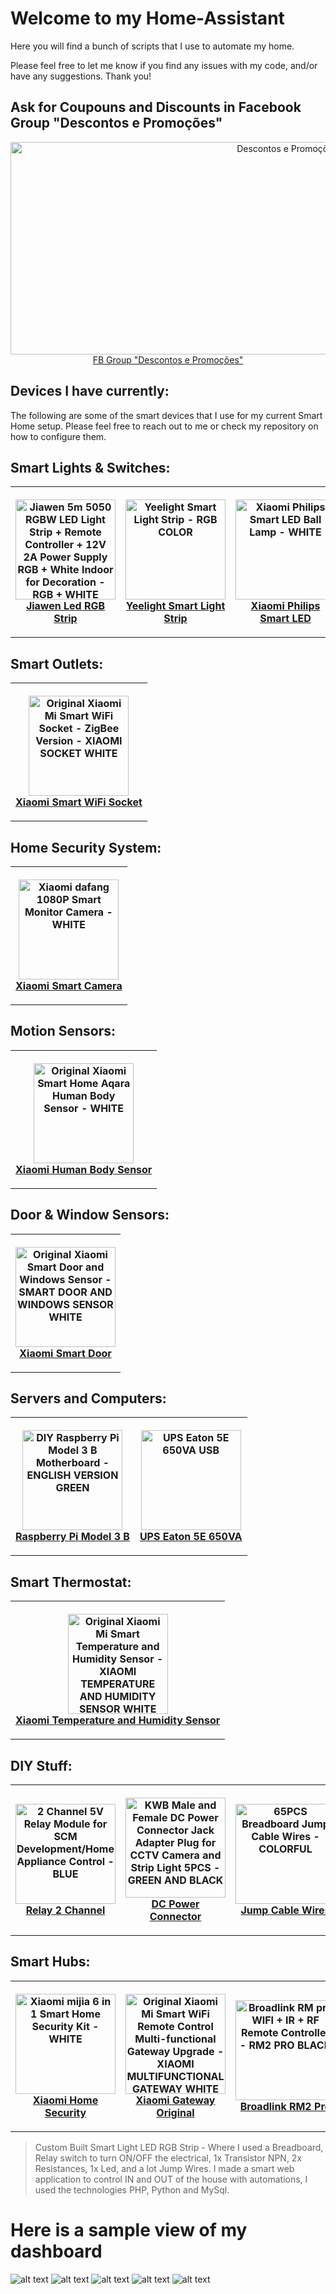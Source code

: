 # Welcome to my Home-Assistant

Here you will find a bunch of scripts that I use to automate my home.

Please feel free to let me know if you find any issues with my code, and/or have any suggestions. Thank you!


## Ask for Coupouns and Discounts in Facebook Group "Descontos e Promoções"
<p align="center">
  <a href="https://www.facebook.com/groups/descontosepromocoesgb/">
    <img width="870" height="340" align="middle" src="https://scontent.fopo2-1.fna.fbcdn.net/v/t1.0-9/82214956_2967648106602869_8326028011509907456_o.jpg?_nc_cat=102&_nc_sid=ca434c&_nc_oc=AQmcf-JK9Lplb_c8W8bl0a7qk65EcCKRdrrjmbHPfRwvXYpFOG5gVXUdDYtwGy33MMo&_nc_ht=scontent.fopo2-1.fna&oh=a0516df3915c475f012e061e291c75fe&oe=5ED8F47B" title="Descontos e Promoções">
    <br>
    FB Group "Descontos e Promoções"
  </a>
</p>

## Devices I have currently:

The following are some of the smart devices that I use for my current Smart Home setup. Please feel free to reach out to me or check my repository on how to configure them.

## Smart Lights & Switches:
<table style="width:100%">
  <tr>
    <th>
      <p align="center">
        <a href="https://goo.gl/KXeCge">
          <img width="160" height="160" align="middle" src="https://gloimg.gbtcdn.com/gb/pdm-product-pic/Electronic/2018/01/19/goods-img/1516322776388016283.jpg" title="Jiawen 5m 5050 RGBW LED Light Strip + Remote Controller + 12V 2A Power Supply RGB + White Indoor for Decoration - RGB + WHITE COLOR">
          <br>
          Jiawen Led RGB Strip
        </a>
      </p>
    </th>
    <th>
      <p align="center">
        <a href="https://goo.gl/6bszN9">
          <img width="160" height="160" align="middle" src="https://gloimg.gbtcdn.com/gb/pdm-product-pic/Electronic/2017/02/14/goods-img/1501701689144264025.jpg" title="Yeelight Smart Light Strip - RGB COLOR">
          <br>
          Yeelight Smart Light Strip
        </a>
      </p>
    </th>
    <th>
      <p align="center">
        <a href="https://goo.gl/k5rQ9R">
          <img width="160" height="160" align="middle" src="https://gloimg.gbtcdn.com/gb/pdm-product-pic/Electronic/2017/06/06/goods-img/1502337681525116071.jpg" title="Xiaomi Philips Smart LED Ball Lamp - WHITE">
          <br>
          Xiaomi Philips Smart LED
        </a>
      </p>
    </th>
    <th>
      <p align="center">
        <a href="https://goo.gl/rzFWZ3">
          <img width="160" height="160" align="middle" src="https://gloimg.gbtcdn.com/gb/pdm-product-pic/Electronic/2017/02/14/goods-img/1501712202614474839.jpg" title="Xiaomi Yeelight AC220V RGBW E27 Smart LED Bulb - SILVER">
          <br>
          Xiaomi Yeelight Smart LED
        </a>
      </p>
    </th>
  </tr>
</table>

## Smart Outlets:
<table style="width:100%">
  <tr>
    <th>
      <p align="center">
        <a href="https://goo.gl/Bu7j8c">
          <img width="160" height="160" align="middle" src="https://gloimg.gbtcdn.com/gb/pdm-product-pic/Electronic/2016/03/29/goods-img/1502232057284474743.jpg" title="Original Xiaomi Mi Smart WiFi Socket - ZigBee Version - XIAOMI SOCKET WHITE">
          <br>
          Xiaomi Smart WiFi Socket
        </a>
      </p>
    </th>
  </tr>
</table>

## Home Security System:
<table style="width:100%">
  <tr>
    <th>
      <p align="center">
        <a href="https://goo.gl/wUS6K2">
          <img width="160" height="160" align="middle" src="https://gloimg.gbtcdn.com/gb/pdm-product-pic/Electronic/2018/01/19/goods-img/1516318035542444341.jpg" title="Xiaomi dafang 1080P Smart Monitor Camera - WHITE">
          <br>
          Xiaomi Smart Camera
        </a>
      </p>
    </th>
  </tr>
</table>

## Motion Sensors:
<table style="width:100%">
  <tr>
    <th>
      <p align="center">
        <a href="https://goo.gl/mt5XhW">
          <img width="160" height="160" align="middle" src="https://gloimg.gbtcdn.com/gb/pdm-product-pic/Electronic/2017/06/27/goods-img/1500937210814992388.jpg" title="Original Xiaomi Smart Home Aqara Human Body Sensor - WHITE">
          <br>
          Xiaomi Human Body Sensor
        </a>
      </p>
    </th>
  </tr>
</table>

## Door & Window Sensors:
<table style="width:100%">
  <tr>
    <th>
      <p align="center">
        <a href="https://goo.gl/9iutjm">
          <img width="160" height="160" align="middle" src="https://gloimg.gbtcdn.com/gb/pdm-product-pic/Electronic/2017/09/12/goods-img/1509395287750769148.jpg" title="Original Xiaomi Smart Door and Windows Sensor - SMART DOOR AND WINDOWS SENSOR WHITE">
          <br>
          Xiaomi Smart Door
        </a>
      </p>
    </th>
  </tr>
</table>

## Servers and Computers:
<table style="width:100%">
  <tr>
    <th>
      <p align="center">
        <a href="https://goo.gl/kkEBs5">
          <img width="160" height="160" align="middle" src="https://gloimg.gbtcdn.com/gb/pdm-product-pic/Electronic/2017/09/16/goods-img/1505671868051662332.JPG" title="DIY Raspberry Pi Model 3 B Motherboard - ENGLISH VERSION GREEN">
          <br>
          Raspberry Pi Model 3 B
        </a>
      </p>
    </th>
    <th>
      <p align="center">
        <a href="https://www.pcdiga.com/ups-eaton-5e-650va-usb-5e650iusb">
          <img width="160" height="160" align="middle" src="https://www.pcdiga.com/media/catalog/product/cache/1/image/2718f121925249d501c6086d4b8f9401/1/6/16735_1.jpg" title="UPS Eaton 5E 650VA USB">
          <br>
          UPS Eaton 5E 650VA
        </a>
      </p>
    </th>
  </tr>
</table>

## Smart Thermostat:
<table style="width:100%">
  <tr>
    <th>
      <p align="center">
        <a href="https://goo.gl/DdbjQT">
          <img width="160" height="160" align="middle" src="https://gloimg.gbtcdn.com/gb/pdm-product-pic/Electronic/2017/09/16/goods-img/1505671747566178642.jpg" title="Original Xiaomi Mi Smart Temperature and Humidity Sensor - XIAOMI TEMPERATURE AND HUMIDITY SENSOR WHITE">
          <br>
          Xiaomi Temperature and Humidity Sensor
        </a>
      </p>
    </th>
  </tr>
</table>

## DIY Stuff:
<table style="width:100%">
  <tr>
    <th>
      <p align="center">
        <a href="https://goo.gl/YDPy8K">
          <img width="160" height="160" align="middle" src="https://gloimg.gbtcdn.com/gb/pdm-product-pic/Electronic/2017/09/16/goods-img/1505671883011809394.JPG" title="2 Channel 5V Relay Module for SCM Development/Home Appliance Control - BLUE">
          <br>
          Relay 2 Channel
        </a>
      </p>
    </th>
    <th>
      <p align="center">
        <a href="https://goo.gl/FgKwiQ">
          <img width="160" height="160" align="middle" src="https://gloimg.gbtcdn.com/gb/pdm-provider-img/straight-product-img/20171118/T001439/T0014390058/goods-img/1511123953632210461.jpg" title="KWB Male and Female DC Power Connector Jack Adapter Plug for CCTV Camera and Strip Light 5PCS - GREEN AND BLACK">
          <br>
          DC Power Connector
        </a>
      </p>
    </th>
    <th>
      <p align="center">
        <a href="https://goo.gl/mZjwuM">
          <img width="160" height="160" align="middle" src="https://gloimg.gbtcdn.com/gb/2015/201508/goods-img/1501275482138111729.jpg" title="65PCS Breadboard Jump Cable Wires - COLORFUL">
          <br>
          Jump Cable Wires
        </a>
      </p>
    </th>
    <th>
      <p align="center">
        <a href="https://goo.gl/2ZATmu">
          <img width="160" height="160" align="middle" src="https://gloimg.gbtcdn.com/gb/pdm-product-pic/Electronic/2017/07/24/goods-img/1500869283950293531.jpg" title="2N2222 NPN Switching Triode Transistor for Arduino - BLACK">
          <br>
          Transistor 2N2222 NPN
        </a>
      </p>
    </th>
  </tr>
</table>

## Smart Hubs:
<table style="width:100%">
  <tr>
    <th>
      <p align="center">
        <a href="https://goo.gl/x7kMPp">
          <img width="160" height="160" align="middle" src="https://gloimg.gbtcdn.com/gb/pdm-product-pic/Electronic/2017/09/06/goods-img/1504633508233055644.jpg" title="Xiaomi mijia 6 in 1 Smart Home Security Kit - WHITE">
          <br>
          Xiaomi Home Security
        </a>
      </p>
    </th>
    <th>
      <p align="center">
        <a href="https://goo.gl/wBiM3V">
          <img width="160" height="160" align="middle" src="https://gloimg.gbtcdn.com/gb/pdm-product-pic/Electronic/2016/12/13/goods-img/1502232053764768910.jpeg" title="Original Xiaomi Mi Smart WiFi Remote Control Multi-functional Gateway Upgrade - XIAOMI MULTIFUNCTIONAL GATEWAY WHITE">
          <br>
          Xiaomi Gateway Original
        </a>
      </p>
    </th>
    <th>
      <p align="center">
        <a href="https://goo.gl/3zpeYZ">
          <img width="160" height="160" align="middle" src="https://gloimg.gbtcdn.com/gb/pdm-product-pic/Electronic/2017/02/13/goods-img/1501696417717521918.jpg" title="Broadlink RM pro WIFI + IR + RF Remote Controller - RM2 PRO  BLACK">
          <br>
          Broadlink RM2 Pro
        </a>
      </p>
    </th>
  </tr>
</table>

> Custom Built Smart Light LED RGB Strip - Where I used a Breadboard, Relay switch to turn ON/OFF the electrical, 1x Transistor NPN, 2x Resistances, 1x Led, and a lot Jump Wires. I made a smart web application to control IN and OUT of the house with automations, I used the technologies PHP, Python and MySql.


# Here is a sample view of my dashboard

![alt text](https://github.com/shudack/Home-Assistant/blob/master/frontend/Frontend%20(1).PNG)
![alt text](https://github.com/shudack/Home-Assistant/blob/master/frontend/Frontend%20(2).PNG)
![alt text](https://github.com/shudack/Home-Assistant/blob/master/frontend/Frontend%20(3).PNG)
![alt text](https://github.com/shudack/Home-Assistant/blob/master/frontend/Frontend%20(4).PNG)
![alt text](https://github.com/shudack/Home-Assistant/blob/master/frontend/Frontend%20(5).PNG)
